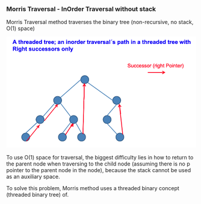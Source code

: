 ### Morris Traversal - InOrder Traversal without stack

Morris Traversal method traverses the binary tree (non-recursive, no stack, O(1) space)

![](images/morris_traversal.png)

To use O(1) space for traversal, the biggest difficulty lies in how to return to the parent node when traversing to the child node (assuming there is no p pointer to the parent node in the node), because the stack cannot be used as an auxiliary space.

To solve this problem, Morris method uses a threaded binary concept (threaded binary tree) of.

